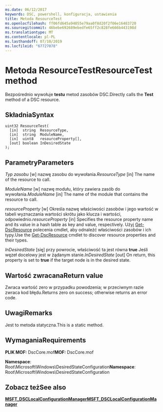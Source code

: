 ```yaml
---
ms.date: 06/12/2017
keywords: DSC, powershell, konfiguracja, ustawienia
title: Metoda ResourceTest
ms.openlocfilehash: ff06fd645a94055e79aa0f8d20f2f06e16483720
ms.sourcegitcommit: 46bebe692689ebedfe65ff2c828fe666b443198d
ms.translationtype: MT
ms.contentlocale: pl-PL
ms.lasthandoff: 07/10/2019
ms.locfileid: "67727078"
---
```

# <a name="resourcetest-method"></a><span data-ttu-id="642bf-103">Metoda ResourceTest</span><span class="sxs-lookup"><span data-stu-id="642bf-103">ResourceTest method</span></span>

<span data-ttu-id="642bf-104">Bezpośrednio wywołuje **testu** metod zasobów DSC.</span><span class="sxs-lookup"><span data-stu-id="642bf-104">Directly calls the **Test** method of a DSC resource.</span></span>

## <a name="syntax"></a><span data-ttu-id="642bf-105">Składnia</span><span class="sxs-lookup"><span data-stu-id="642bf-105">Syntax</span></span>

```mof
uint32 ResourceTest(
  [in]  string  ResourceType,
  [in]  string  ModuleName,
  [in]  uint8   resourceProperty[],
  [out] boolean InDesiredState
);
```

## <a name="parameters"></a><span data-ttu-id="642bf-106">Parametry</span><span class="sxs-lookup"><span data-stu-id="642bf-106">Parameters</span></span>

<span data-ttu-id="642bf-107">*Typ zasobu* \[w\] nazwę zasobu do wywołania.</span><span class="sxs-lookup"><span data-stu-id="642bf-107">*ResourceType* \[in\] The name of the resource to call.</span></span>

<span data-ttu-id="642bf-108">*ModuleName* \[w\] nazwę modułu, który zawiera zasób do wywołania.</span><span class="sxs-lookup"><span data-stu-id="642bf-108">*ModuleName* \[in\] The name of the module that contains the resource to call.</span></span>

<span data-ttu-id="642bf-109">*resourceProperty* \[w\] Określa nazwę właściwości zasobów i jego wartość w tabeli wyznaczania wartości skrótu jako klucza i wartości, odpowiednio.</span><span class="sxs-lookup"><span data-stu-id="642bf-109">*resourceProperty* \[in\] Specifies the resource property name and its value in a hash table as key and value, respectively.</span></span> <span data-ttu-id="642bf-110">Użyj [Get-DscResource](/powershell/module/PSDesiredStateConfiguration/Get-DscResource) polecenia cmdlet, aby odnaleźć właściwości zasobów i ich typy.</span><span class="sxs-lookup"><span data-stu-id="642bf-110">Use the [Get-DscResource](/powershell/module/PSDesiredStateConfiguration/Get-DscResource) cmdlet to discover resource properties and their types.</span></span>

<span data-ttu-id="642bf-111">*InDesiredState* \[się\] przy powrocie, właściwość ta jest równa **true** Jeśli węzeł docelowy jest w żądanym stanie.</span><span class="sxs-lookup"><span data-stu-id="642bf-111">*InDesiredState* \[out\] On return, this property is set to **true** if the target node is in the desired state.</span></span>

## <a name="return-value"></a><span data-ttu-id="642bf-112">Wartość zwracana</span><span class="sxs-lookup"><span data-stu-id="642bf-112">Return value</span></span>

<span data-ttu-id="642bf-113">Zwraca wartość zero w przypadku powodzenia; w przeciwnym razie zwraca kod błędu.</span><span class="sxs-lookup"><span data-stu-id="642bf-113">Returns zero on success; otherwise returns an error code.</span></span>

## <a name="remarks"></a><span data-ttu-id="642bf-114">Uwagi</span><span class="sxs-lookup"><span data-stu-id="642bf-114">Remarks</span></span>

<span data-ttu-id="642bf-115">Jest to metoda statyczna.</span><span class="sxs-lookup"><span data-stu-id="642bf-115">This is a static method.</span></span>

## <a name="requirements"></a><span data-ttu-id="642bf-116">Wymagania</span><span class="sxs-lookup"><span data-stu-id="642bf-116">Requirements</span></span>

<span data-ttu-id="642bf-117">**PLIK MOF:** DscCore.mof</span><span class="sxs-lookup"><span data-stu-id="642bf-117">**MOF:** DscCore.mof</span></span>

<span data-ttu-id="642bf-118">**Namespace**: Root\Microsoft\Windows\DesiredStateConfiguration</span><span class="sxs-lookup"><span data-stu-id="642bf-118">**Namespace**: Root\Microsoft\Windows\DesiredStateConfiguration</span></span>

## <a name="see-also"></a><span data-ttu-id="642bf-119">Zobacz też</span><span class="sxs-lookup"><span data-stu-id="642bf-119">See also</span></span>

[<span data-ttu-id="642bf-120">**MSFT_DSCLocalConfigurationManager**</span><span class="sxs-lookup"><span data-stu-id="642bf-120">**MSFT_DSCLocalConfigurationManager**</span></span>](msft-dsclocalconfigurationmanager.md)
